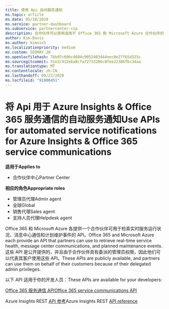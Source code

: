 ```yaml
---
title: 使用 Api 自动服务通知
ms.topic: article
ms.date: 05/18/2020
ms.service: partner-dashboard
ms.subservice: partnercenter-csp
description: 合作伙伴可以使用适用于 Office 365 和 Microsoft Azure 合作伙伴的 Api 来实时服务运行状况、消息中心通信和计划内维护事件。
author: Kim-Davis
ms.author: kimnich
ms.localizationpriority: medium
ms.custom: SEOMAY.20
ms.openlocfilehash: 7bb97c696c4694c9052403444eec0e27f65d325c
ms.sourcegitcommit: 51e3c912eba8cfa72733206c0fee22386fbc34aa
ms.translationtype: MT
ms.contentlocale: zh-CN
ms.lasthandoff: 09/22/2020
ms.locfileid: "91000451"
---
```

# <a name="use-apis-for-automated-service-notifications-for-azure-insights--office-365-service-communications"></a><span data-ttu-id="e675a-103">将 Api 用于 Azure Insights & Office 365 服务通信的自动服务通知</span><span class="sxs-lookup"><span data-stu-id="e675a-103">Use APIs for automated service notifications for Azure Insights & Office 365 service communications</span></span>

<span data-ttu-id="e675a-104">**适用于**</span><span class="sxs-lookup"><span data-stu-id="e675a-104">**Applies to**</span></span>

-  <span data-ttu-id="e675a-105">合作伙伴中心</span><span class="sxs-lookup"><span data-stu-id="e675a-105">Partner Center</span></span>

<span data-ttu-id="e675a-106">**相应的角色**</span><span class="sxs-lookup"><span data-stu-id="e675a-106">**Appropriate roles**</span></span>

- <span data-ttu-id="e675a-107">管理员代理</span><span class="sxs-lookup"><span data-stu-id="e675a-107">Admin agent</span></span>
- <span data-ttu-id="e675a-108">全球</span><span class="sxs-lookup"><span data-stu-id="e675a-108">Global</span></span> 
- <span data-ttu-id="e675a-109">销售代理</span><span class="sxs-lookup"><span data-stu-id="e675a-109">Sales agent</span></span>
- <span data-ttu-id="e675a-110">支持人员代理</span><span class="sxs-lookup"><span data-stu-id="e675a-110">Helpdesk agent</span></span>

<span data-ttu-id="e675a-111">Office 365 和 Microsoft Azure 各提供一个合作伙伴可用于检索实时服务运行状况、消息中心通信和计划维护事件的 API。</span><span class="sxs-lookup"><span data-stu-id="e675a-111">Office 365 and Microsoft Azure each provide an API that partners can use to retrieve real-time service health, message center communications, and planned maintenance events.</span></span> <span data-ttu-id="e675a-112">这些 API 是公开提供的，并且由于合作伙伴具有委派的管理员权限，因此他们可以代表其客户使用这些 API。</span><span class="sxs-lookup"><span data-stu-id="e675a-112">These APIs are publicly available, and partners can use them on behalf of their customers because of their delegated admin privileges.</span></span>

<span data-ttu-id="e675a-113">以下 API 适用于你的开发人员：</span><span class="sxs-lookup"><span data-stu-id="e675a-113">These APIs are available for your developers:</span></span>

[<span data-ttu-id="e675a-114">Office 365 服务通信 API</span><span class="sxs-lookup"><span data-stu-id="e675a-114">Office 365 service communications API</span></span>](/office/office-365-management-api/office-365-service-communications-api-reference)


<span data-ttu-id="e675a-115">Azure Insights REST [API 参考](/rest/api/monitor/)</span><span class="sxs-lookup"><span data-stu-id="e675a-115">Azure Insights REST [API reference](/rest/api/monitor/)</span></span>

 

 
